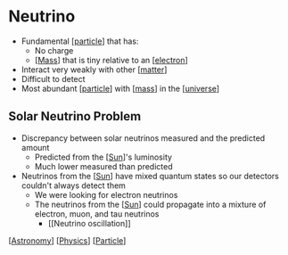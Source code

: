# Neutrino

- Fundamental [[particle]] that has:
  - No charge
  - [[Mass]] that is tiny relative to an [[electron]]
- Interact very weakly with other [[matter]]
- Difficult to detect
- Most abundant [[particle]] with [[mass]] in the [[universe]]

## Solar Neutrino Problem

- Discrepancy between solar neutrinos measured and the predicted amount
  - Predicted from the [[Sun]]'s luminosity
  - Much lower measured than predicted
- Neutrinos from the [[Sun]] have mixed quantum states so our detectors couldn't always detect them
  - We were looking for electron neutrinos
  - The neutrinos from the [[Sun]] could propagate into a mixture of electron, muon, and tau neutrinos
    - [[Neutrino oscillation]]

[[Astronomy]] [[Physics]] [[Particle]]

[//begin]: # "Autogenerated link references for markdown compatibility"
[Particle]: particle "Particle"
[Mass]: mass "Mass"
[electron]: electron "Electron"
[matter]: matter "Matter"
[mass]: mass "Mass"
[universe]: universe "Universe"
[Sun]: sun "Sun"
[Astronomy]: astronomy "Astronomy"
[Physics]: physics "Physics"
[//end]: # "Autogenerated link references"